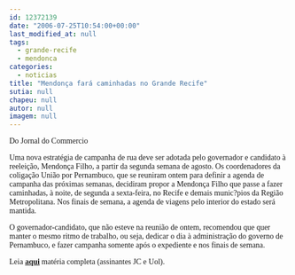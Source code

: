 ```yaml
---
id: 12372139
date: "2006-07-25T10:54:00+00:00"
last_modified_at: null
tags:
  - grande-recife
  - mendonca
categories:
  - noticias
title: "Mendonça fará caminhadas no Grande Recife"
sutia: null
chapeu: null
autor: null
imagem: null
---
```

<p><P><FONT face=Verdana>Do Jornal do Commercio</FONT></P></p>
<p><P><FONT face=Verdana>Uma nova estratégia de campanha de rua deve ser adotada pelo governador e candidato à reeleição, Mendonça Filho, a partir da segunda semana de agosto. Os coordenadores da coligação União por Pernambuco, que se reuniram ontem para definir a agenda de campanha das próximas semanas, decidiram propor a Mendonça Filho que passe a fazer caminhadas, à noite, de segunda a sexta-feira, no Recife e demais munic?pios da Região Metropolitana. Nos finais de semana, a agenda de viagens pelo interior do estado será mantida. </FONT></P></p>
<p><P><FONT face=Verdana>O governador-candidato, que não esteve na reunião de ontem, recomendou que quer manter o mesmo ritmo de trabalho, ou seja, dedicar o dia à administração do governo de Pernambuco, e fazer campanha somente após o expediente e nos finais de semana.</FONT></P></p>
<p><P><FONT face=Verdana>Leia <STRONG><A href=\"https://www.jc.com.br/\" target=_blank>aqui</A></STRONG> matéria completa (assinantes JC e Uol).</FONT></P> </p>
